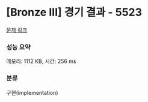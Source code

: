 # [Bronze III] 경기 결과 - 5523 

[문제 링크](https://www.acmicpc.net/problem/5523) 

### 성능 요약

메모리: 1112 KB, 시간: 256 ms

### 분류

구현(implementation)

